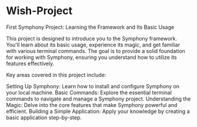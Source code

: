 # Wish-Project

First Symphony Project: Learning the Framework and Its Basic Usage

This project is designed to introduce you to the Symphony framework. You'll learn about its basic usage, experience its magic, and get familiar with various terminal commands. The goal is to provide a solid foundation for working with Symphony, ensuring you understand how to utilize its features effectively.

Key areas covered in this project include:

Setting Up Symphony: Learn how to install and configure Symphony on your local machine.
Basic Commands: Explore the essential terminal commands to navigate and manage a Symphony project.
Understanding the Magic: Delve into the core features that make Symphony powerful and efficient.
Building a Simple Application: Apply your knowledge by creating a basic application step-by-step.
